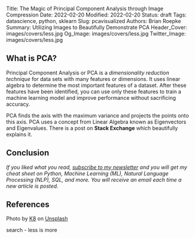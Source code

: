 Title: The Magic of Principal Component Analysis through Image Compression
Date: 2022-02-20
Modified: 2022-02-20
Status: draft
Tags: datascience, python, sklearn
Slug: pcavisualized
Authors: Brian Roepke
Summary: Utilizing Images to Beautifully Demonstrate PCA
Header_Cover: images/covers/less.jpg
Og_Image: images/covers/less.jpg
Twitter_Image: images/covers/less.jpg

## What is PCA?

Principal Component Analysis or PCA is a *dimensionality reduction technique* for data sets with many features or dimensions.  It uses linear algebra to determine the most important features of a dataset.  After these features have been identified, you can use only these features to train a machine learning model and improve performance without sacrificing accuracy.

PCA finds the axis with the maximum variance and projects the points onto this axis.  PCA uses a concept from Linear Algebra known as Eigenvectors and Eigenvalues.  There is a post on **Stack Exchange** which beautifully explains it.


## Conclusion

*If you liked what you read, [subscribe to my newsletter](https://campaign.dataknowsall.com/subscribe) and you will get my cheat sheet on Python, Machine Learning (ML), Natural Language Processing (NLP), SQL, and more. You will receive an email each time a new article is posted.*
## References

Photo by <a href="https://unsplash.com/@k8_iv?utm_source=unsplash&utm_medium=referral&utm_content=creditCopyText">K8</a> on <a href="https://unsplash.com/s/photos/less-is-more?utm_source=unsplash&utm_medium=referral&utm_content=creditCopyText">Unsplash</a>

search - less is more